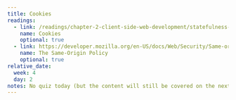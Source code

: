 ```yaml
---
title: Cookies
readings:
  - link: /readings/chapter-2-client-side-web-development/statefulness-1-cookies/
    name: Cookies
    optional: true
  - link: https://developer.mozilla.org/en-US/docs/Web/Security/Same-origin_policy
    name: The Same-Origin Policy
    optional: true
relative_date:
  week: 4
  day: 2
notes: No quiz today (but the content will still be covered on the next exam)
---
```

